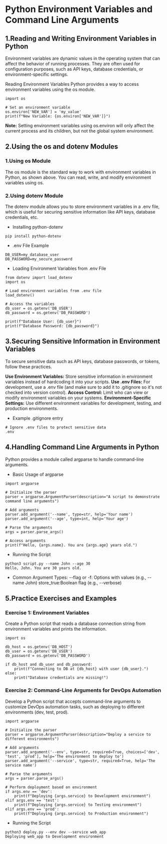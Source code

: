 # Python Environment Variables and Command Line Arguments

## 1.Reading and Writing Environment Variables in Python
Environment variables are dynamic values in the operating system that can affect the behavior of running processes. They
are often used for configuration purposes, such as API keys, database credentials, or environment-specific settings.

Reading Environment Variables
Python provides a way to access environment variables using the os module.
```
import os

# Set an environment variable
os.environ['NEW_VAR'] = 'my_value'
print(f"New Variable: {os.environ['NEW_VAR']}")
```
**Note:** Setting environment variables using os.environ will only affect the current process and its children, but not 
the global system environment.

## 2.Using the os and dotenv Modules

### 1.Using os Module
The os module is the standard way to work with environment variables in Python, as shown above. You can read, write, and
modify environment variables using os.

### 2.Using dotenv Module
The dotenv module allows you to store environment variables in a .env file, which is useful for securing sensitive information
like API keys, database credentials, etc.

- Installing python-dotenv
```
pip install python-dotenv
```
- .env File Example
```
DB_USER=my_database_user
DB_PASSWORD=my_secure_password
```
- Loading Environment Variables from .env File
```
from dotenv import load_dotenv
import os

# Load environment variables from .env file
load_dotenv()

# Access the variables
db_user = os.getenv('DB_USER')
db_password = os.getenv('DB_PASSWORD')

print(f"Database User: {db_user}")
print(f"Database Password: {db_password}")
```
## 3.Securing Sensitive Information in Environment Variables
To secure sensitive data such as API keys, database passwords, or tokens, follow these practices.

**Use Environment Variables:** Store sensitive information in environment variables instead of hardcoding it into your scripts.
**Use .env Files:** For development, use a .env file (and make sure to add it to .gitignore so it's not checked into version control).
**Access Control:** Limit who can view or modify environment variables on your systems.
**Environment-Specific Settings:** Use different environment variables for development, testing, and production environments.

- Example .gitignore entry
```
# Ignore .env files to protect sensitive data
.env
```

## 4.Handling Command Line Arguments in Python
Python provides a module called argparse to handle command-line arguments.

- Basic Usage of argparse
```
import argparse

# Initialize the parser
parser = argparse.ArgumentParser(description="A script to demonstrate command line arguments")

# Add arguments
parser.add_argument('--name', type=str, help='Your name')
parser.add_argument('--age', type=int, help='Your age')

# Parse the arguments
args = parser.parse_args()

# Access arguments
print(f"Hello, {args.name}. You are {args.age} years old.")
```
- Running the Script
```
python3 script.py --name John --age 30
Hello, John. You are 30 years old.
```
- Common Argument Types:
--flag or -f: Options with values (e.g., --name John)
store_true:Boolean flag (e.g., --verbose)

## 5.Practice Exercises and Examples

### Exercise 1: Environment Variables
Create a Python script that reads a database connection string from environment variables and prints the information.
```
import os

db_host = os.getenv('DB_HOST')
db_user = os.getenv('DB_USER')
db_password = os.getenv('DB_PASSWORD')

if db_host and db_user and db_password:
    print(f"Connecting to DB at {db_host} with user {db_user}.")
else:
    print("Database credentials are missing!")
```

### Exercise 2: Command-Line Arguments for DevOps Automation
Develop a Python script that accepts command-line arguments to customize DevOps automation tasks, such as deploying to 
different environments (dev, test, prod).
```
import argparse

# Initialize the parser
parser = argparse.ArgumentParser(description="Deploy a service to different environments")

# Add arguments
parser.add_argument('--env', type=str, required=True, choices=['dev', 'test', 'prod'], help='The environment to deploy to')
parser.add_argument('--service', type=str, required=True, help='The service name')

# Parse the arguments
args = parser.parse_args()

# Perform deployment based on environment
if args.env == 'dev':
    print(f"Deploying {args.service} to Development environment")
elif args.env == 'test':
    print(f"Deploying {args.service} to Testing environment")
elif args.env == 'prod':
    print(f"Deploying {args.service} to Production environment")
```
- Running the Script
```
python3 deploy.py --env dev --service web_app
Deploying web_app to Development environment
```
